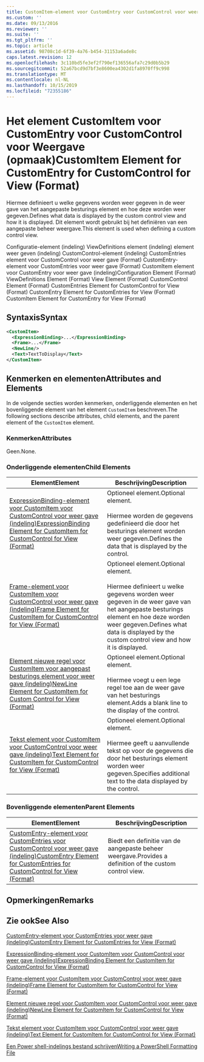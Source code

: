 ```yaml
---
title: CustomItem-element voor CustomEntry voor CustomControl voor weer gave (indeling) | Microsoft Docs
ms.custom: ''
ms.date: 09/13/2016
ms.reviewer: ''
ms.suite: ''
ms.tgt_pltfrm: ''
ms.topic: article
ms.assetid: 98708c1d-6f39-4a76-b454-31153a6ade8c
caps.latest.revision: 12
ms.openlocfilehash: 3c110bd5fe3ef2f790ef136556afa7c29d0b5b29
ms.sourcegitcommit: 52a67bcd9d7bf3e8600ea4302d1fa8970ff9c998
ms.translationtype: MT
ms.contentlocale: nl-NL
ms.lasthandoff: 10/15/2019
ms.locfileid: "72355186"
---
```

# <a name="customitem-element-for-customentry-for-customcontrol-for-view-format"></a><span data-ttu-id="0df3e-102">Het element CustomItem voor CustomEntry voor CustomControl voor Weergave (opmaak)</span><span class="sxs-lookup"><span data-stu-id="0df3e-102">CustomItem Element for CustomEntry for CustomControl for View (Format)</span></span>

<span data-ttu-id="0df3e-103">Hiermee definieert u welke gegevens worden weer gegeven in de weer gave van het aangepaste besturings element en hoe deze worden weer gegeven.</span><span class="sxs-lookup"><span data-stu-id="0df3e-103">Defines what data is displayed by the custom control view and how it is displayed.</span></span> <span data-ttu-id="0df3e-104">Dit element wordt gebruikt bij het definiëren van een aangepaste beheer weergave.</span><span class="sxs-lookup"><span data-stu-id="0df3e-104">This element is used when defining a custom control view.</span></span>

<span data-ttu-id="0df3e-105">Configuratie-element (indeling) ViewDefinitions element (indeling) element weer geven (indeling) CustomControl-element (indeling) CustomEntries element voor CustomControl voor weer gave (Format) CustomEntry-element voor CustomEntries voor weer gave (Format) CustomItem element voor CustomEntry voor weer gave (indeling)</span><span class="sxs-lookup"><span data-stu-id="0df3e-105">Configuration Element (Format) ViewDefinitions Element (Format) View Element (Format) CustomControl Element (Format) CustomEntries Element for CustomControl for View (Format) CustomEntry Element for CustomEntries for View (Format) CustomItem Element for CustomEntry for View (Format)</span></span>

## <a name="syntax"></a><span data-ttu-id="0df3e-106">Syntaxis</span><span class="sxs-lookup"><span data-stu-id="0df3e-106">Syntax</span></span>

```xml
<CustomItem>
  <ExpressionBinding>...</ExpressionBinding>
  <Frame>...</Frame>
  <NewLine/>
  <Text>TextToDisplay</Text>
</CustomItem>
```

## <a name="attributes-and-elements"></a><span data-ttu-id="0df3e-107">Kenmerken en elementen</span><span class="sxs-lookup"><span data-stu-id="0df3e-107">Attributes and Elements</span></span>

<span data-ttu-id="0df3e-108">In de volgende secties worden kenmerken, onderliggende elementen en het bovenliggende element van het element `CustomItem` beschreven.</span><span class="sxs-lookup"><span data-stu-id="0df3e-108">The following sections describe attributes, child elements, and the parent element of the `CustomItem` element.</span></span>

### <a name="attributes"></a><span data-ttu-id="0df3e-109">Kenmerken</span><span class="sxs-lookup"><span data-stu-id="0df3e-109">Attributes</span></span>

<span data-ttu-id="0df3e-110">Geen.</span><span class="sxs-lookup"><span data-stu-id="0df3e-110">None.</span></span>

### <a name="child-elements"></a><span data-ttu-id="0df3e-111">Onderliggende elementen</span><span class="sxs-lookup"><span data-stu-id="0df3e-111">Child Elements</span></span>

|<span data-ttu-id="0df3e-112">Element</span><span class="sxs-lookup"><span data-stu-id="0df3e-112">Element</span></span>|<span data-ttu-id="0df3e-113">Beschrijving</span><span class="sxs-lookup"><span data-stu-id="0df3e-113">Description</span></span>|
|-------------|-----------------|
|[<span data-ttu-id="0df3e-114">ExpressionBinding-element voor CustomItem voor CustomControl voor weer gave (indeling)</span><span class="sxs-lookup"><span data-stu-id="0df3e-114">ExpressionBinding Element for CustomItem for CustomControl for View (Format)</span></span>](./expressionbinding-element-for-customitem-for-customcontrol-for-view-format.md)|<span data-ttu-id="0df3e-115">Optioneel element.</span><span class="sxs-lookup"><span data-stu-id="0df3e-115">Optional element.</span></span><br /><br /> <span data-ttu-id="0df3e-116">Hiermee worden de gegevens gedefinieerd die door het besturings element worden weer gegeven.</span><span class="sxs-lookup"><span data-stu-id="0df3e-116">Defines the data that is displayed by the control.</span></span>|
|[<span data-ttu-id="0df3e-117">Frame-element voor CustomItem voor CustomControl voor weer gave (indeling)</span><span class="sxs-lookup"><span data-stu-id="0df3e-117">Frame Element for CustomItem for CustomControl for View (Format)</span></span>](./frame-element-for-customitem-for-customcontrol-for-view-format.md)|<span data-ttu-id="0df3e-118">Optioneel element.</span><span class="sxs-lookup"><span data-stu-id="0df3e-118">Optional element.</span></span><br /><br /> <span data-ttu-id="0df3e-119">Hiermee definieert u welke gegevens worden weer gegeven in de weer gave van het aangepaste besturings element en hoe deze worden weer gegeven.</span><span class="sxs-lookup"><span data-stu-id="0df3e-119">Defines what data is displayed by the custom control view and how it is displayed.</span></span>|
|[<span data-ttu-id="0df3e-120">Element nieuwe regel voor CustomItem voor aangepast besturings element voor weer gave (indeling)</span><span class="sxs-lookup"><span data-stu-id="0df3e-120">NewLine Element for CustomItem for Custom Control for View (Format)</span></span>](./newline-element-for-customitem-for-customcontrol-for-view-format.md)|<span data-ttu-id="0df3e-121">Optioneel element.</span><span class="sxs-lookup"><span data-stu-id="0df3e-121">Optional element.</span></span><br /><br /> <span data-ttu-id="0df3e-122">Hiermee voegt u een lege regel toe aan de weer gave van het besturings element.</span><span class="sxs-lookup"><span data-stu-id="0df3e-122">Adds a blank line to the display of the control.</span></span>|
|[<span data-ttu-id="0df3e-123">Tekst element voor CustomItem voor CustomControl voor weer gave (indeling)</span><span class="sxs-lookup"><span data-stu-id="0df3e-123">Text Element for CustomItem for CustomControl for View (Format)</span></span>](./text-element-for-customitem-for-customview-for-view-format.md)|<span data-ttu-id="0df3e-124">Optioneel element.</span><span class="sxs-lookup"><span data-stu-id="0df3e-124">Optional element.</span></span><br /><br /> <span data-ttu-id="0df3e-125">Hiermee geeft u aanvullende tekst op voor de gegevens die door het besturings element worden weer gegeven.</span><span class="sxs-lookup"><span data-stu-id="0df3e-125">Specifies additional text to the data displayed by the control.</span></span>|

### <a name="parent-elements"></a><span data-ttu-id="0df3e-126">Bovenliggende elementen</span><span class="sxs-lookup"><span data-stu-id="0df3e-126">Parent Elements</span></span>

|<span data-ttu-id="0df3e-127">Element</span><span class="sxs-lookup"><span data-stu-id="0df3e-127">Element</span></span>|<span data-ttu-id="0df3e-128">Beschrijving</span><span class="sxs-lookup"><span data-stu-id="0df3e-128">Description</span></span>|
|-------------|-----------------|
|[<span data-ttu-id="0df3e-129">CustomEntry-element voor CustomEntries voor CustomControl voor weer gave (indeling)</span><span class="sxs-lookup"><span data-stu-id="0df3e-129">CustomEntry Element for CustomEntries for CustomControl for View (Format)</span></span>](./customentry-element-for-customentries-for-customcontrol-for-view-format.md)|<span data-ttu-id="0df3e-130">Biedt een definitie van de aangepaste beheer weergave.</span><span class="sxs-lookup"><span data-stu-id="0df3e-130">Provides a definition of the custom control view.</span></span>|

## <a name="remarks"></a><span data-ttu-id="0df3e-131">Opmerkingen</span><span class="sxs-lookup"><span data-stu-id="0df3e-131">Remarks</span></span>

## <a name="see-also"></a><span data-ttu-id="0df3e-132">Zie ook</span><span class="sxs-lookup"><span data-stu-id="0df3e-132">See Also</span></span>

[<span data-ttu-id="0df3e-133">CustomEntry-element voor CustomEntries voor weer gave (indeling)</span><span class="sxs-lookup"><span data-stu-id="0df3e-133">CustomEntry Element for CustomEntries for View (Format)</span></span>](./customentry-element-for-customentries-for-customcontrol-for-view-format.md)

[<span data-ttu-id="0df3e-134">ExpressionBinding-element voor CustomItem voor CustomControl voor weer gave (indeling)</span><span class="sxs-lookup"><span data-stu-id="0df3e-134">ExpressionBinding Element for CustomItem for CustomControl for View (Format)</span></span>](./expressionbinding-element-for-customitem-for-customcontrol-for-view-format.md)

[<span data-ttu-id="0df3e-135">Frame-element voor CustomItem voor CustomControl voor weer gave (indeling)</span><span class="sxs-lookup"><span data-stu-id="0df3e-135">Frame Element for CustomItem for CustomControl for View (Format)</span></span>](./frame-element-for-customitem-for-customcontrol-for-view-format.md)

[<span data-ttu-id="0df3e-136">Element nieuwe regel voor CustomItem voor CustomControl voor weer gave (indeling)</span><span class="sxs-lookup"><span data-stu-id="0df3e-136">NewLine Element for CustomItem for CustomControl for View (Format)</span></span>](./newline-element-for-customitem-for-customcontrol-for-view-format.md)

[<span data-ttu-id="0df3e-137">Tekst element voor CustomItem voor CustomControl voor weer gave (indeling)</span><span class="sxs-lookup"><span data-stu-id="0df3e-137">Text Element for CustomItem for CustomControl for View (Format)</span></span>](./text-element-for-customitem-for-customview-for-view-format.md)

[<span data-ttu-id="0df3e-138">Een Power shell-indelings bestand schrijven</span><span class="sxs-lookup"><span data-stu-id="0df3e-138">Writing a PowerShell Formatting File</span></span>](./writing-a-powershell-formatting-file.md)
